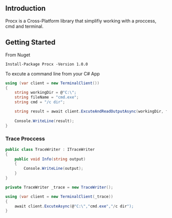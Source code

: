 ## Introduction
Procx is a Cross-Platform library that simplifiy working with a proccess, cmd and terminal. 

## Getting Started

From Nuget

`Install-Package Procx -Version 1.0.0`

To excute a command line from your C# App

```csharp
using (var client = new TerminalClient())
{
    string workingDir = @"C:\";
    string fileName = "cmd.exe";
    string cmd = "/c dir";

    string result = await client.ExcuteAndReadOutputAsync(workingDir, fileName, cmd);
    
    Console.WriteLine(result);
}
```

### Trace Proccess

```csharp
public class TraceWriter : ITraceWriter
{
    public void Info(string output)
    {
        Console.WriteLine(output);
    }
}

private TraceWriter _trace = new TraceWriter();

using (var client = new TerminalClient(_trace))
{
    await client.ExcuteAsync(@"C:\","cmd.exe","/c dir");
}

```
